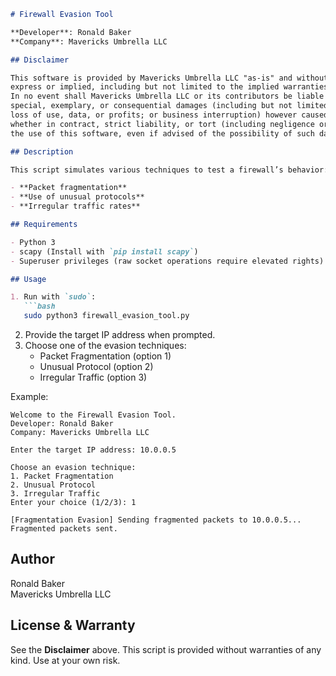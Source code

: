 ```markdown
# Firewall Evasion Tool

**Developer**: Ronald Baker  
**Company**: Mavericks Umbrella LLC  

## Disclaimer

This software is provided by Mavericks Umbrella LLC "as-is" and without any warranties or conditions,  
express or implied, including but not limited to the implied warranties of merchantability and fitness for a particular purpose.  
In no event shall Mavericks Umbrella LLC or its contributors be liable for any direct, indirect, incidental,  
special, exemplary, or consequential damages (including but not limited to procurement of substitute goods or services;  
loss of use, data, or profits; or business interruption) however caused and on any theory of liability,  
whether in contract, strict liability, or tort (including negligence or otherwise) arising in any way out of  
the use of this software, even if advised of the possibility of such damage.

## Description

This script simulates various techniques to test a firewall’s behavior:

- **Packet fragmentation**  
- **Use of unusual protocols**  
- **Irregular traffic rates**

## Requirements

- Python 3  
- scapy (Install with `pip install scapy`)  
- Superuser privileges (raw socket operations require elevated rights)

## Usage

1. Run with `sudo`:  
   ```bash
   sudo python3 firewall_evasion_tool.py
   ```
2. Provide the target IP address when prompted.  
3. Choose one of the evasion techniques:
   - Packet Fragmentation (option 1)
   - Unusual Protocol (option 2)
   - Irregular Traffic (option 3)

Example:
```
Welcome to the Firewall Evasion Tool.
Developer: Ronald Baker
Company: Mavericks Umbrella LLC

Enter the target IP address: 10.0.0.5

Choose an evasion technique:
1. Packet Fragmentation
2. Unusual Protocol
3. Irregular Traffic
Enter your choice (1/2/3): 1

[Fragmentation Evasion] Sending fragmented packets to 10.0.0.5...
Fragmented packets sent.
```

## Author

Ronald Baker  
Mavericks Umbrella LLC

## License & Warranty

See the **Disclaimer** above. This script is provided without warranties of any kind. Use at your own risk.
```